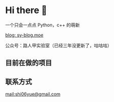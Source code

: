 # Hi there 👋

一个只会一点点 Python，c++ 的萌新

[blog: sy-blog.moe](https://sy-blog.moe)

公众号：路人甲实验室（已经三年没更新了，咕咕咕）

## 目前在做的项目



## 联系方式

[mail:shi06yue@gmail.com](mailto:shi06yue@gmail.com)



<!--
**sh06y/sh06y** is a ✨ _special_ ✨ repository because its `README.md` (this file) appears on your GitHub profile.

Here are some ideas to get you started:

- 🔭 I’m currently working on ...
- 🌱 I’m currently learning ...
- 👯 I’m looking to collaborate on ...
- 🤔 I’m looking for help with ...
- 💬 Ask me about ...
- 📫 How to reach me: ...
- 😄 Pronouns: ...
- ⚡ Fun fact: ...
-->
